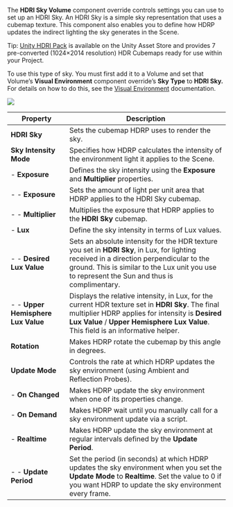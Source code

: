 The **HDRI Sky Volume** component override controls settings you can use to set up an HDRI Sky. An HDRI Sky is a simple sky representation that uses a cubemap texture. This component also enables you to define how HDRP updates the indirect lighting the sky generates in the Scene.

Tip: [Unity HDRI Pack](https://assetstore.unity.com/packages/essentials/beta-projects/unity-hdri-pack-72511) is available on the Unity Asset Store and provides 7 pre-converted (1024×2014 resolution) HDR Cubemaps ready for use within your Project.

To use this type of sky. You must first add it to a Volume and set that Volume’s **Visual Environment** component override’s **Sky Type** to **HDRI Sky.** For details on how to do this, see the [Visual Environment](https://github.com/Unity-Technologies/ScriptableRenderPipeline/wiki/Visual-Environment) documentation.

![](https://github.com/Unity-Technologies/ScriptableRenderPipeline/wiki/Pages/HDRP/Images/SceneSettingsHDRISky1.png)

| Property                           | Description                                                  |
| ---------------------------------- | ------------------------------------------------------------ |
| **HDRI Sky**                       | Sets the cubemap HDRP uses to render the sky.                |
| **Sky Intensity Mode**             | Specifies how HDRP calculates the intensity of the environment light it applies to the Scene. |
| - **Exposure**                     | Defines the sky intensity using the **Exposure** and **Multiplier** properties. |
| - - **Exposure**                   | Sets the amount of light per unit area that HDRP applies to the HDRI Sky cubemap. |
| - - **Multiplier**                 | Multiplies the exposure that HDRP applies to the **HDRI Sky** cubemap. |
| - **Lux**                          | Define the sky intensity in terms of Lux values.             |
| - - **Desired Lux Value**          | Sets an absolute intensity for the HDR texture you set in **HDRI Sky**, in Lux, for lighting received in a direction perpendicular to the ground. This is similar to the Lux unit you use to represent the Sun and thus is complimentary. |
| - - **Upper Hemisphere Lux Value** | Displays the relative intensity, in Lux, for the current HDR texture set in **HDRI Sky**. The final multiplier HDRP applies for intensity is **Desired Lux Value** / **Upper Hemisphere Lux Value**. This field is an informative helper. |
| **Rotation**                       | Makes HDRP rotate the cubemap by this angle in degrees.      |
| **Update Mode**                    | Controls the rate at which HDRP updates the sky environment (using Ambient and Reflection Probes). |
| - **On Changed**                   | Makes HDRP update the sky environment when one of its properties change. |
| - **On Demand**                    | Makes HDRP wait until you manually call for a sky environment update via a script. |
| - **Realtime**                     | Makes HDRP update the sky environment at regular intervals defined by the **Update Period**. |
| - - **Update Period**              | Set the period (in seconds) at which HDRP updates the sky environment when you set the **Update Mode** to **Realtime**. Set the value to 0 if you want HDRP to update the sky environment every frame. |